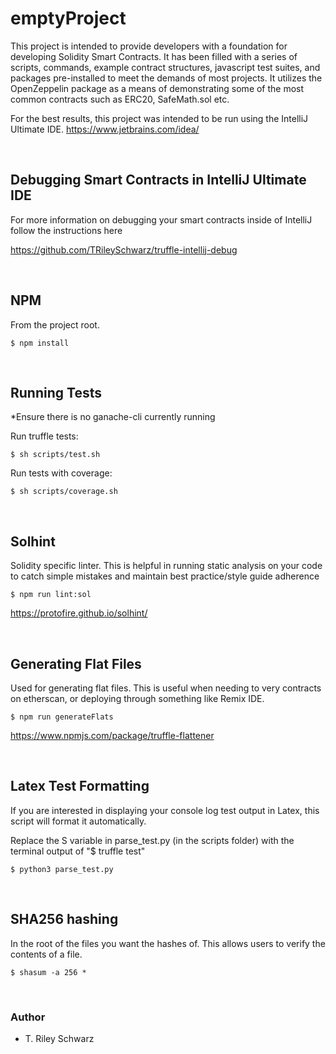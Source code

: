 # emptyProject

This project is intended to provide developers with a foundation for developing Solidity Smart Contracts. It has been filled with a series
of scripts, commands, example contract structures, javascript test suites, and packages pre-installed to meet the demands of most projects. 
It utilizes the OpenZeppelin package as a means of demonstrating some of the most common contracts such as ERC20, SafeMath.sol etc.

For the best results, this project was intended to be run using the IntelliJ Ultimate IDE. https://www.jetbrains.com/idea/ 

&nbsp;
## Debugging Smart Contracts in IntelliJ Ultimate IDE
 
For more information on debugging your smart contracts inside of IntelliJ follow the instructions here

https://github.com/TRileySchwarz/truffle-intellij-debug

&nbsp;
## NPM
From the project root. 
    
    $ npm install

&nbsp;
## Running Tests
*Ensure there is no ganache-cli currently running

Run truffle tests: 

    $ sh scripts/test.sh

Run tests with coverage: 

    $ sh scripts/coverage.sh

&nbsp;
## Solhint
Solidity specific linter. This is helpful in running static analysis on your code to catch simple mistakes and maintain best practice/style guide adherence

    $ npm run lint:sol

https://protofire.github.io/solhint/

&nbsp;
## Generating Flat Files
Used for generating flat files. This is useful when needing to very contracts on etherscan, or deploying through something like Remix IDE.

    $ npm run generateFlats

https://www.npmjs.com/package/truffle-flattener

&nbsp;
## Latex Test Formatting
If you are interested in displaying your console log test output in Latex, this script will format it automatically.

Replace the S variable in parse_test.py (in the scripts folder) with the terminal output of "$ truffle test"

    $ python3 parse_test.py
    
&nbsp;
## SHA256 hashing
In the root of the files you want the hashes of. This allows users to verify the contents of a file.
    
    $ shasum -a 256 * 

&nbsp;
### Author

- T. Riley Schwarz








